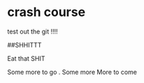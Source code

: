 # crash course 


test out the git !!!!

##SHHITTT

Eat that SHIT 

Some more to go .
Some more
More to come
